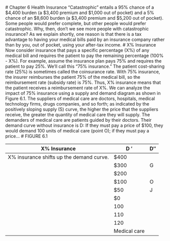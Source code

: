 \# Chapter 6 Health Insurance “Catastrophic” entails a 95% chance of a $4,400 burden (a $3,400 premium and $1,000 out of pocket) and a 5% chance of an $8,600 burden (a $3,400 premium and $5,200 out of pocket). Some people would prefer complete, but other people would prefer catastrophic. Why, then, don’t we see more people with catastrophic insurance? As we explain shortly, one reason is that there is a tax advantage to having your medical bills paid by an insurance company rather than by you, out of pocket, using your after-tax income. # X% Insurance Now consider insurance that pays a specific percentage (X%) of any medical bill and requires the patient to pay the remaining percentage (100% - X%). For example, assume the insurance plan pays 75% and requires the patient to pay 25%. We’ll call this “75% insurance.” The patient cost-sharing rate (25%) is sometimes called the coinsurance rate. With 75% insurance, the insurer reimburses the patient 75% of the medical bill, so the reimbursement rate (subsidy rate) is 75%. Thus, X% insurance means that the patient receives a reimbursement rate of X%. We can analyze the impact of 75% insurance using a supply and demand diagram as shown in Figure 6.1. The suppliers of medical care are doctors, hospitals, medical technology firms, drugs companies, and so forth; as indicated by the positively sloping supply (S) curve, the higher the price that the suppliers receive, the greater the quantity of medical care they will supply. The demanders of medical care are patients guided by their doctors. Their demand curve without insurance is D: If they must pay a price of $100, they would demand 100 units of medical care (point O); if they must pay a price... # FIGURE 6.1

| X% Insurance                             | D ′          | D′′ |
| ---------------------------------------- | ------------ | --- |
| X% insurance shifts up the demand curve. | $400         |     |
|                                          | $300         | G   |
|                                          | $200         |     |
|                                          | $100         | O   |
|                                          | $50          | J   |
|                                          | $0           |     |
|                                          | 100          |     |
|                                          | 110          |     |
|                                          | 120          |     |
|                                          | Medical care |     |
